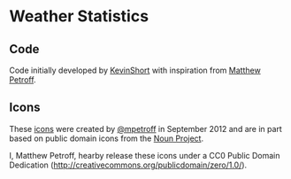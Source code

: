# Weather Statistics

## Code

Code initially developed by [KevinShort](http://www.mobileread.com/forums/showthread.php?t=194376) with inspiration from
[Matthew Petroff](https://mpetroff.net/2012/09/kindle-weather-display/).


## Icons

These [icons](https://cdn0.mpetroff.net/wp-content/uploads/2012/09/weather-icons.zip) were created by [@mpetroff](https://github.com/mpetroff) in
September 2012 and are in part based on public domain icons from the [Noun Project](http://thenounproject.com).

I, Matthew Petroff, hearby release these icons under a CC0 Public Domain
Dedication (http://creativecommons.org/publicdomain/zero/1.0/).
